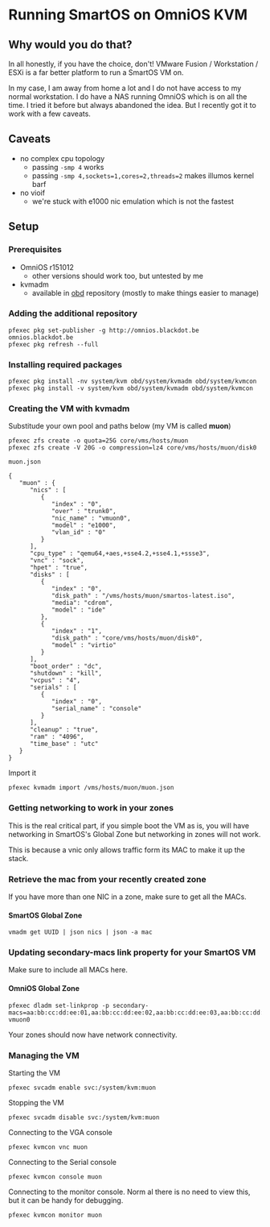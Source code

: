 # Running SmartOS on OmniOS KVM

<!-- markdownlint-disable no-trailing-punctuation -->
## Why would you do that?
<!-- markdownlint-enable no-trailing-punctuation -->

In all honestly, if you have the choice, don't! VMware Fusion /
Workstation / ESXi is a far better platform to run a SmartOS VM on.

In my case, I am away from home a lot and I do not have access to my
normal workstation. I do have a NAS running OmniOS which is on all the
time. I tried it before but always abandoned the idea. But I recently
got it to work with a few caveats.

## Caveats

- no complex cpu topology
  - passing `-smp 4` works
  - passing `-smp 4,sockets=1,cores=2,threads=2` makes illumos kernel barf
- no vioif
  - we're stuck with e1000 nic emulation which is not the fastest

## Setup

### Prerequisites

- OmniOS r151012
  - other versions should work too, but untested by me
- kvmadm
  - available in [obd](http://omnios.blackdot.be/en/index.shtml)
    repository (mostly to make things easier to manage)

### Adding the additional repository

    pfexec pkg set-publisher -g http://omnios.blackdot.be omnios.blackdot.be
    pfexec pkg refresh --full

### Installing required packages

    pfexec pkg install -nv system/kvm obd/system/kvmadm obd/system/kvmcon
    pfexec pkg install -v system/kvm obd/system/kvmadm obd/system/kvmcon

### Creating the VM with kvmadm

Substitude your own pool and paths below (my VM is called **muon**)

    pfexec zfs create -o quota=25G core/vms/hosts/muon
    pfexec zfs create -V 20G -o compression=lz4 core/vms/hosts/muon/disk0

`muon.json`

    {
       "muon" : {
          "nics" : [
             {
                "index" : "0",
                "over" : "trunk0",
                "nic_name" : "vmuon0",
                "model" : "e1000",
                "vlan_id" : "0"
             }
          ],
          "cpu_type" : "qemu64,+aes,+sse4.2,+sse4.1,+ssse3",
          "vnc" : "sock",
          "hpet" : "true",
          "disks" : [
             {
                "index" : "0",
                "disk_path" : "/vms/hosts/muon/smartos-latest.iso",
                "media": "cdrom",
                "model" : "ide"
             },
             {
                "index" : "1",
                "disk_path" : "core/vms/hosts/muon/disk0",
                "model" : "virtio"
             }
          ],
          "boot_order" : "dc",
          "shutdown" : "kill",
          "vcpus" : "4",
          "serials" : [
             {
                "index" : "0",
                "serial_name" : "console"
             }
          ],
          "cleanup" : "true",
          "ram" : "4096",
          "time_base" : "utc"
       }
    }

Import it

    pfexec kvmadm import /vms/hosts/muon/muon.json

### Getting networking to work in your zones

This is the real critical part, if you simple boot the VM as is, you
will have networking in SmartOS's Global Zone but networking in zones will
not work.

This is because a vnic only allows traffic form its MAC to make it up
the stack.

### Retrieve the mac from your recently created zone

If you have more than one NIC in a zone, make sure to get all the MACs.

#### SmartOS Global Zone

    vmadm get UUID | json nics | json -a mac

### Updating secondary-macs link property for your SmartOS VM

Make sure to include all MACs here.

#### OmniOS Global Zone

<!-- markdownlint-disable line-length -->

    pfexec dladm set-linkprop -p secondary-macs=aa:bb:cc:dd:ee:01,aa:bb:cc:dd:ee:02,aa:bb:cc:dd:ee:03,aa:bb:cc:dd:ee:04 vmuon0

<!-- markdownlint-enable line-length -->

Your zones should now have network connectivity.

### Managing the VM

Starting the VM

    pfexec svcadm enable svc:/system/kvm:muon

Stopping the VM

    pfexec svcadm disable svc:/system/kvm:muon

Connecting to the VGA console

    pfexec kvmcon vnc muon

Connecting to the Serial console

    pfexec kvmcon console muon

Connecting to the monitor console. Norm al there is no need to view this,
but it can be handy for debugging.

    pfexec kvmcon monitor muon
